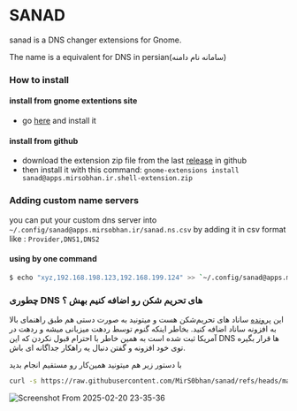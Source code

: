 # SANAD
sanad is a DNS changer extensions for Gnome.

The name is a equivalent for DNS in persian(سامانه نام دامنه) 

### How to install
#### install from gnome extentions site
- go [here](https://extensions.gnome.org/extension/7861/sanad/) and install it 
#### install from github
- download the extension zip file from the last [release](https://github.com/MirS0bhan/sanad/releases) in github
- then install it with this command: `gnome-extensions install sanad@apps.mirsobhan.ir.shell-extension.zip`

### Adding custom name servers
you can put your custom dns server into `~/.config/sanad@apps.mirsobhan.ir/sanad.ns.csv` by adding it in csv format like : `Provider,DNS1,DNS2`

#### using by one command
```bash
$ echo "xyz,192.168.198.123,192.168.199.124" >> `~/.config/sanad@apps.mirsobhan.ir/sanad.ns.csv
```
### چطوری DNS های تحریم شکن رو اضافه کنیم بهش ؟ 
این [پرونده](https://raw.githubusercontent.com/MirS0bhan/sanad/refs/heads/master/dns.csv) ساناد های تحریم‌شکن هست و میتونید به صورت دستی هم طبق راهنمای بالا به افزونه ساناد اضافه کنید. بخاطر اینکه گنوم توسط ردهت میزبانی میشه و ردهت در آمریکا ثبت شده است به همین خاطر با احترام قبول نکردن که این DNS ها قرار بگیره توی خود افزونه و گفتن دنبال یه راهکار جداگانه ای باش. 

با دستور زیر هم میتونید همین‌کار رو مستقیم انجام بدید
```bash
curl -s https://raw.githubusercontent.com/MirS0bhan/sanad/refs/heads/master/dns.csv >> ~/.config/sanad@apps.mirsobhan.ir/sanad.ns.csv
```

![Screenshot From 2025-02-20 23-35-36](https://github.com/user-attachments/assets/b9e1cd75-1406-4d35-9bd8-1ff9892ec39c)

